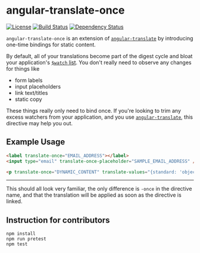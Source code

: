 # angular-translate-once

[![License](http://img.shields.io/badge/license-MIT-blue.svg?style=flat)](http://bower.herokuapp.com/packages/angular-translate-once)
[![Build Status](http://img.shields.io/travis/ajwhite/angular-translate-once.svg?style=flat)](http://travis-ci.org/ajwhite/angular-translate-once)
[![Dependency Status](http://img.shields.io/gemnasium/ajwhite/angular-translate-once.svg?style=flat)](https://gemnasium.com/ajwhite/angular-translate-once)



`angular-translate-once` is an extension of [`angular-translate`](https://github.com/angular-translate/angular-translate) by introducing one-time bindings for static content.

By default, all of your translations become part of the digest cycle and bloat your application's [`$watch` list](https://docs.angularjs.org/api/ng/type/$rootScope.Scope#$watch). You don't really need to observe any changes for things like

- form labels
- input placeholders
- link text/titles
- static copy

These things really only need to bind once. If you're looking to trim any excess watchers from your application, and you use [`angular-translate`](https://github.com/angular-translate/angular-translate), this directive may help you out.


## Example Usage
```html
<label translate-once="EMAIL_ADDRESS"></label>
<input type="email" translate-once-placeholder="SAMPLE_EMAIL_ADDRESS" />
```

```html
<p translate-once="DYNAMIC_CONTENT" translate-values="{standard: 'object'}"></p>
```

---

This should all look very familiar, the only difference is `-once` in the directive name, and that the translation will be applied as soon as the directive is linked.

## Instruction for contributors
```
npm install
npm run pretest
npm test
```
